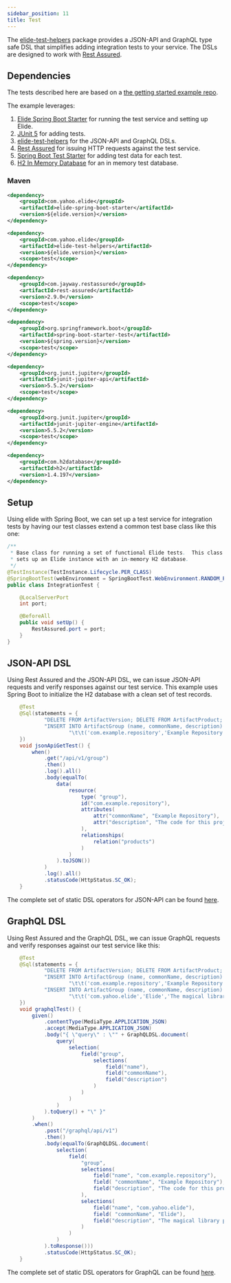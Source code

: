 ```yaml
---
sidebar_position: 11
title: Test
---
```


The [elide-test-helpers](https://github.com/paion-data/elide/tree/master/elide-test) package provides a JSON-API and 
GraphQL type safe DSL that simplifies adding integration tests to your service.  The DSLs are designed to work with 
[Rest Assured](http://rest-assured.io/).

Dependencies
------------

The tests described here are based on a [the getting started example repo][elide-demo].

The example leverages:

1. [Elide Spring Boot Starter][elide-spring] for running the test service and setting up Elide.
2. [JUnit 5](https://junit.org/junit5/) for adding tests.
3. [elide-test-helpers](https://github.com/paion-data/elide/tree/master/elide-test) for the JSON-API and GraphQL DSLs.
4. [Rest Assured](http://rest-assured.io/) for issuing HTTP requests against the test service.
5. [Spring Boot Test Starter](https://mvnrepository.com/artifact/org.springframework.boot/spring-boot-starter-test) for 
   adding test data for each test.
6. [H2 In Memory Database](https://www.h2database.com/html/main.html) for an in memory test database.

### Maven

```xml
<dependency>
    <groupId>com.yahoo.elide</groupId>
    <artifactId>elide-spring-boot-starter</artifactId>
    <version>${elide.version}</version>
</dependency>

<dependency>
    <groupId>com.yahoo.elide</groupId>
    <artifactId>elide-test-helpers</artifactId>
    <version>${elide.version}</version>
    <scope>test</scope>
</dependency>

<dependency>
    <groupId>com.jayway.restassured</groupId>
    <artifactId>rest-assured</artifactId>
    <version>2.9.0</version>
    <scope>test</scope>
</dependency>

<dependency>
    <groupId>org.springframework.boot</groupId>
    <artifactId>spring-boot-starter-test</artifactId>
    <version>${spring.version}</version>
    <scope>test</scope>
</dependency>

<dependency>
    <groupId>org.junit.jupiter</groupId>
    <artifactId>junit-jupiter-api</artifactId>
    <version>5.5.2</version>
    <scope>test</scope>
</dependency>

<dependency>
    <groupId>org.junit.jupiter</groupId>
    <artifactId>junit-jupiter-engine</artifactId>
    <version>5.5.2</version>
    <scope>test</scope>
</dependency>

<dependency>
    <groupId>com.h2database</groupId>
    <artifactId>h2</artifactId>
    <version>1.4.197</version>
</dependency>
```

Setup
-----

Using elide with Spring Boot, we can set up a test service for integration tests by having our test classes extend a 
common test base class like this one:

```java
/**
 * Base class for running a set of functional Elide tests.  This class
 * sets up an Elide instance with an in-memory H2 database.
 */
@TestInstance(TestInstance.Lifecycle.PER_CLASS)
@SpringBootTest(webEnvironment = SpringBootTest.WebEnvironment.RANDOM_PORT)
public class IntegrationTest {

    @LocalServerPort
    int port;

    @BeforeAll
    public void setUp() {
        RestAssured.port = port;
    }
}
```

JSON-API DSL
------------

Using Rest Assured and the JSON-API DSL, we can issue JSON-API requests and verify responses against our test service. 
This example uses Spring Boot to initialize the H2 database with a clean set of test records.

```java
    @Test
    @Sql(statements = {
            "DELETE FROM ArtifactVersion; DELETE FROM ArtifactProduct; DELETE FROM ArtifactGroup;",
            "INSERT INTO ArtifactGroup (name, commonName, description) VALUES\n" +
                    "\t\t('com.example.repository','Example Repository','The code for this project');"
    })
    void jsonApiGetTest() {
        when()
            .get("/api/v1/group")
            .then()
            .log().all()
            .body(equalTo(
                data(
                    resource(
                        type( "group"),
                        id("com.example.repository"),
                        attributes(
                            attr("commonName", "Example Repository"),
                            attr("description", "The code for this project")
                        ),
                        relationships(
                            relation("products")
                        )
                    )
                ).toJSON())
            )
            .log().all()
            .statusCode(HttpStatus.SC_OK);
    }
```

The complete set of static DSL operators for JSON-API can be found
[here](https://github.com/paion-data/elide/blob/master/elide-test/src/main/java/com/paiondata/elide/test/jsonapi/JsonApiDSL.java).

GraphQL DSL
-----------

Using Rest Assured and the GraphQL DSL, we can issue GraphQL requests and verify responses against our test service 
like this:

```java
    @Test
    @Sql(statements = {
            "DELETE FROM ArtifactVersion; DELETE FROM ArtifactProduct; DELETE FROM ArtifactGroup;",
            "INSERT INTO ArtifactGroup (name, commonName, description) VALUES\n" +
                    "\t\t('com.example.repository','Example Repository','The code for this project');",
            "INSERT INTO ArtifactGroup (name, commonName, description) VALUES\n" +
                    "\t\t('com.yahoo.elide','Elide','The magical library powering this project');"
    })
    void graphqlTest() {
        given()
            .contentType(MediaType.APPLICATION_JSON)
            .accept(MediaType.APPLICATION_JSON)
            .body("{ \"query\" : \"" + GraphQLDSL.document(
                query(
                    selection(
                        field("group",
                            selections(
                                field("name"),
                                field("commonName"),
                                field("description")
                            )
                        )
                    )
                )
            ).toQuery() + "\" }"
        )
        .when()
            .post("/graphql/api/v1")
            .then()
            .body(equalTo(GraphQLDSL.document(
                selection(
                    field(
                        "group",
                        selections(
                            field("name", "com.example.repository"),
                            field( "commonName", "Example Repository"),
                            field("description", "The code for this project")
                        ),
                        selections(
                            field("name", "com.yahoo.elide"),
                            field( "commonName", "Elide"),
                            field("description", "The magical library powering this project")
                        )
                    )
                )
            ).toResponse()))
            .statusCode(HttpStatus.SC_OK);
    }
```

The complete set of static DSL operators for GraphQL can be found [here](https://github.com/paion-data/elide/blob/master/elide-test/src/main/java/com/paiondata/elide/test/graphql/GraphQLDSL.java).

[elide-demo]: https://github.com/paion-data/elide-spring-boot-example
[elide-spring]: https://github.com/paion-data/elide/tree/master/elide-spring/elide-spring-boot-starter
